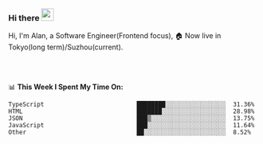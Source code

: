 ### Hi there <img src="https://media.giphy.com/media/hvRJCLFzcasrR4ia7z/giphy.gif" width="25px">

<!-- ![visitors](https://visitor-badge.glitch.me/badge?page_id=dislfyer.dislfyer) -->

Hi, I'm Alan, a Software Engineer(Frontend focus), 🏠 Now live in Tokyo(long term)/Suzhou(current).

<br/>
<br/>

📊 **This Week I Spent My Time On:**


<!--START_SECTION:waka-->

```text
TypeScript                          ████████░░░░░░░░░░░░░░░░░  31.36%
HTML                                ███████░░░░░░░░░░░░░░░░░░  28.98%
JSON                                ███▒░░░░░░░░░░░░░░░░░░░░░  13.75%
JavaScript                          ███░░░░░░░░░░░░░░░░░░░░░░  11.64%
Other                               ██░░░░░░░░░░░░░░░░░░░░░░░  8.52%
```

<!--END_SECTION:waka-->

<!--
**About Me:**
 -->
